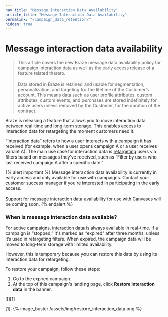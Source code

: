```yaml
---
nav_title: "Message Interaction Data Availability"
article_title: "Message Interaction Data Availability"
permalink: "/campaign_data_retention/"
hidden: true
---
```


# Message interaction data availability

> This article covers the new Braze message data availability policy for campaign interaction data as well as the early access release of a feature related thereto. <br><br> Data stored in Braze is retained and usable for segmentation, personalization, and targeting for the lifetime of the Customer’s account. This means data such as user profile attributes, custom attributes, custom events, and purchases are stored indefinitely for active users unless removed by the Customer, for the duration of the contract.

Braze is releasing a feature that allows you to move interaction data between real-time and long-term storage. This enables access to interaction data for retargeting the moment customers need it. 

“Interaction data” refers to how a user interacts with a campaign it has received (for example, when a user opens campaign A or a user receives variant A). The main use case for interaction data is [retargeting]({{site.baseurl}}/user_guide/engagement_tools/campaigns/ideas_and_strategies/retargeting_campaigns/) users via filters based on messages they’ve received, such as “Filter by users who last received campaign A after a specific date.”

{% alert important %}
Message interaction data availability is currently in early access and only available for use with campaigns. Contact your customer success manager if you're interested in participating in the early access. <br><br> Support for message interaction data availability for use with Canvases will be coming soon.
{% endalert %}

### When is message interaction data available?

For active campaigns, interaction data is always available in real-time. If a campaign is “stopped,” it's marked as “expired” after three months, unless it’s used in retargeting filters. When expired, the campaign data will be moved to long-term storage with limited availability. 

However, this is temporary because you can restore this data by using its interaction data for retargeting. 

To restore your campaign, follow these steps:

1. Go to the expired campaign.
2. At the top of this campaign's landing page, click **Restore interaction data** in the banner.

![][1]

[1]: {% image_buster /assets/img/restore_interaction_data.png %}


